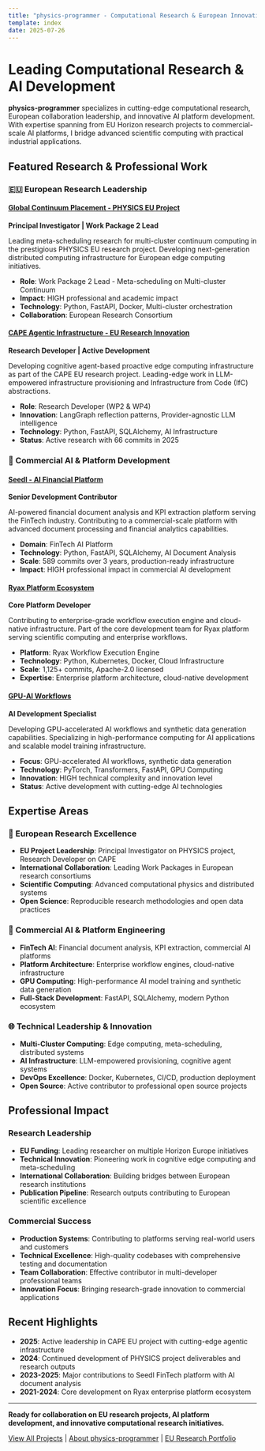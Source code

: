 ```yaml
---
title: "physics-programmer - Computational Research & European Innovation"
template: index
date: 2025-07-26
---
```


# Leading Computational Research & AI Development

**physics-programmer** specializes in cutting-edge computational research, European collaboration leadership, and innovative AI platform development. With expertise spanning from EU Horizon research projects to commercial-scale AI platforms, I bridge advanced scientific computing with practical industrial applications.

## Featured Research & Professional Work

### 🇪🇺 European Research Leadership

#### [Global Continuum Placement - PHYSICS EU Project](/projects/global-continuum-placement.html)
**Principal Investigator | Work Package 2 Lead**

Leading meta-scheduling research for multi-cluster continuum computing in the prestigious PHYSICS EU research project. Developing next-generation distributed computing infrastructure for European edge computing initiatives.

- **Role**: Work Package 2 Lead - Meta-scheduling on Multi-cluster Continuum
- **Impact**: HIGH professional and academic impact
- **Technology**: Python, FastAPI, Docker, Multi-cluster orchestration
- **Collaboration**: European Research Consortium

#### [CAPE Agentic Infrastructure - EU Research Innovation](/projects/cape-agentic-infra.html)
**Research Developer | Active Development**

Developing cognitive agent-based proactive edge computing infrastructure as part of the CAPE EU research project. Leading-edge work in LLM-empowered infrastructure provisioning and Infrastructure from Code (IfC) abstractions.

- **Role**: Research Developer (WP2 & WP4)
- **Innovation**: LangGraph reflection patterns, Provider-agnostic LLM intelligence
- **Technology**: Python, FastAPI, SQLAlchemy, AI Infrastructure
- **Status**: Active research with 66 commits in 2025

### 💼 Commercial AI & Platform Development

#### [Seedl - AI Financial Platform](/projects/seedl.html)
**Senior Development Contributor**

AI-powered financial document analysis and KPI extraction platform serving the FinTech industry. Contributing to a commercial-scale platform with advanced document processing and financial analytics capabilities.

- **Domain**: FinTech AI Platform
- **Technology**: Python, FastAPI, SQLAlchemy, AI Document Analysis
- **Scale**: 589 commits over 3 years, production-ready infrastructure
- **Impact**: HIGH professional impact in commercial AI development

#### [Ryax Platform Ecosystem](/projects/ryax-runner.html)
**Core Platform Developer**

Contributing to enterprise-grade workflow execution engine and cloud-native infrastructure. Part of the core development team for Ryax platform serving scientific computing and enterprise workflows.

- **Platform**: Ryax Workflow Execution Engine
- **Technology**: Python, Kubernetes, Docker, Cloud Infrastructure
- **Scale**: 1,125+ commits, Apache-2.0 licensed
- **Expertise**: Enterprise platform architecture, cloud-native development

#### [GPU-AI Workflows](/projects/gpu-ai.html)
**AI Development Specialist**

Developing GPU-accelerated AI workflows and synthetic data generation capabilities. Specializing in high-performance computing for AI applications and scalable model training infrastructure.

- **Focus**: GPU-accelerated AI workflows, synthetic data generation
- **Technology**: PyTorch, Transformers, FastAPI, GPU Computing
- **Innovation**: HIGH technical complexity and innovation level
- **Status**: Active development with cutting-edge AI technologies

## Expertise Areas

### 🔬 European Research Excellence
- **EU Project Leadership**: Principal Investigator on PHYSICS project, Research Developer on CAPE
- **International Collaboration**: Leading Work Packages in European research consortiums
- **Scientific Computing**: Advanced computational physics and distributed systems
- **Open Science**: Reproducible research methodologies and open data practices

### 🚀 Commercial AI & Platform Engineering
- **FinTech AI**: Financial document analysis, KPI extraction, commercial AI platforms
- **Platform Architecture**: Enterprise workflow engines, cloud-native infrastructure
- **GPU Computing**: High-performance AI model training and synthetic data generation
- **Full-Stack Development**: FastAPI, SQLAlchemy, modern Python ecosystem

### 🌐 Technical Leadership & Innovation
- **Multi-Cluster Computing**: Edge computing, meta-scheduling, distributed systems
- **AI Infrastructure**: LLM-empowered provisioning, cognitive agent systems
- **DevOps Excellence**: Docker, Kubernetes, CI/CD, production deployment
- **Open Source**: Active contributor to professional open source projects

## Professional Impact

### Research Leadership
- **EU Funding**: Leading researcher on multiple Horizon Europe initiatives
- **Technical Innovation**: Pioneering work in cognitive edge computing and meta-scheduling
- **International Collaboration**: Building bridges between European research institutions
- **Publication Pipeline**: Research outputs contributing to European scientific excellence

### Commercial Success
- **Production Systems**: Contributing to platforms serving real-world users and customers
- **Technical Excellence**: High-quality codebases with comprehensive testing and documentation
- **Team Collaboration**: Effective contributor in multi-developer professional teams
- **Innovation Focus**: Bringing research-grade innovation to commercial applications

## Recent Highlights

- **2025**: Active leadership in CAPE EU project with cutting-edge agentic infrastructure
- **2024**: Continued development of PHYSICS project deliverables and research outputs
- **2023-2025**: Major contributions to Seedl FinTech platform with AI document analysis
- **2021-2024**: Core development on Ryax enterprise platform ecosystem

---

**Ready for collaboration on EU research projects, AI platform development, and innovative computational research initiatives.**

[View All Projects](/categories/) | [About physics-programmer](/about.html) | [EU Research Portfolio](/categories/eu-research.html)